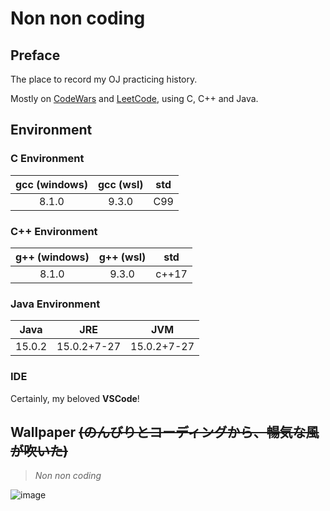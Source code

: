 # Non non coding

## Preface

The place to record my OJ practicing history.

Mostly on [CodeWars](https://www.codewars.com) and [LeetCode](https://leetcode.com/), using C, C++ and Java.

## Environment

### C Environment

gcc (windows)|gcc (wsl)|std
:-:|:-:|:-:
8.1.0|9.3.0|C99

### C++ Environment

g++ (windows)|g++ (wsl)|std
:-:|:-:|:-:
8.1.0|9.3.0|c++17

### Java Environment

Java|JRE|JVM
-|:-:|-
15.0.2|15.0.2+7-27|15.0.2+7-27

### IDE

Certainly, my beloved **VSCode**!

## Wallpaper ~~(のんびりとコーディングから、暢気な風が吹いた)~~

> *Non non coding*

![image](https://i.imgur.com/oqtJt2K.jpg)
